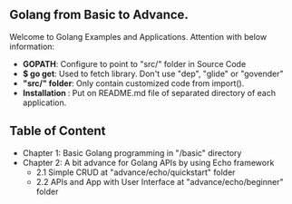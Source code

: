 ## Golang from Basic to Advance. 
Welcome to Golang Examples and Applications. Attention with below information:
- <b>GOPATH</b>: Configure to point to "src/" folder in Source Code
- <b>$ go get</b>: Used to fetch library. Don't use "dep", "glide" or "govender"
- <b> "src/" folder</b>: Only contain customized code from import(). 
- <b> Installation </b>: Put on README.md file of separated directory of each application.

## Table of Content
- Chapter 1: Basic Golang programming in "/basic" directory
- Chapter 2: A bit advance for Golang APIs by using Echo framework
	- 2.1 Simple CRUD at "advance/echo/quickstart" folder
	- 2.2 APIs and App with User Interface at "advance/echo/beginner" folder
